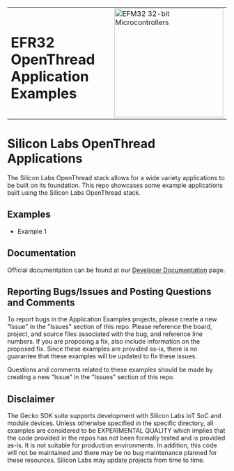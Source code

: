 <table border="0">
  <tr>
    <td align="left" valign="middle">
    <h1>EFR32 OpenThread Application Examples</h1>
  </td>
  <td align="left" valign="middle">
    <a href="https://www.silabs.com/wireless/thread">
      <img src="http://pages.silabs.com/rs/634-SLU-379/images/WGX-transparent.png"  title="Silicon Labs Gecko and Wireless Gecko MCUs" alt="EFM32 32-bit Microcontrollers" width="250"/>
    </a>
  </td>
  </tr>
</table>

# Silicon Labs OpenThread Applications #

The Silicon Labs OpenThread stack allows for a wide variety applications to be built on its foundation. This repo showcases some example applications built using the Silicon Labs OpenThread stack.

## Examples ##

- Example 1

## Documentation ##

Official documentation can be found at our [Developer Documentation](https://docs.silabs.com/openthread/latest/) page.

## Reporting Bugs/Issues and Posting Questions and Comments ##

To report bugs in the Application Examples projects, please create a new "Issue" in the "Issues" section of this repo. Please reference the board, project, and source files associated with the bug, and reference line numbers. If you are proposing a fix, also include information on the proposed fix. Since these examples are provided as-is, there is no guarantee that these examples will be updated to fix these issues.

Questions and comments related to these examples should be made by creating a new "Issue" in the "Issues" section of this repo.

## Disclaimer ##

The Gecko SDK suite supports development with Silicon Labs IoT SoC and module devices. Unless otherwise specified in the specific directory, all examples are considered to be EXPERIMENTAL QUALITY which implies that the code provided in the repos has not been formally tested and is provided as-is.  It is not suitable for production environments.  In addition, this code will not be maintained and there may be no bug maintenance planned for these resources. Silicon Labs may update projects from time to time.
